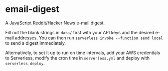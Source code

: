 # email-digest
A JavaScript Reddit/Hacker News e-mail digest.

Fill out the blank strings in `data/` first with your API keys and the desired e-mail addresses. You can then run `serverless invoke --function send local` to send a digest immediately.

Alternatively, to set it up to run on time intervals, add your AWS credentials to Serverless, modify the cron time in `serverless.yml` and deploy with `serverless deploy`. 
